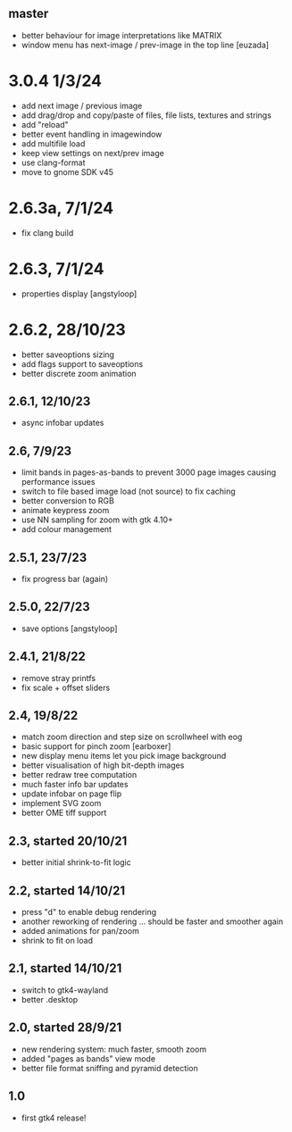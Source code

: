 ## master

- better behaviour for image interpretations like MATRIX
- window menu has next-image / prev-image in the top line [euzada]

# 3.0.4 1/3/24

- add next image / previous image
- add drag/drop and copy/paste of files, file lists, textures and strings
- add "reload"
- better event handling in imagewindow
- add multifile load
- keep view settings on next/prev image
- use clang-format
- move to gnome SDK v45

# 2.6.3a, 7/1/24

- fix clang build

# 2.6.3, 7/1/24

- properties display [angstyloop]

# 2.6.2, 28/10/23

- better saveoptions sizing
- add flags support to saveoptions
- better discrete zoom animation

## 2.6.1, 12/10/23

- async infobar updates

## 2.6, 7/9/23

- limit bands in pages-as-bands to prevent 3000 page images causing 
  performance issues
- switch to file based image load (not source) to fix caching
- better conversion to RGB
- animate keypress zoom
- use NN sampling for zoom with gtk 4.10+
- add colour management

## 2.5.1, 23/7/23

- fix progress bar (again)

## 2.5.0, 22/7/23

- save options [angstyloop]

## 2.4.1, 21/8/22

- remove stray printfs
- fix scale + offset sliders

## 2.4, 19/8/22

- match zoom direction and step size on scrollwheel with eog
- basic support for pinch zoom [earboxer]
- new display menu items let you pick image background 
- better visualisation of high bit-depth images
- better redraw tree computation
- much faster info bar updates
- update infobar on page flip
- implement SVG zoom
- better OME tiff support

## 2.3, started 20/10/21

- better initial shrink-to-fit logic

## 2.2, started 14/10/21

- press "d" to enable debug rendering
- another reworking of rendering ... should be faster and smoother again
- added animations for pan/zoom
- shrink to fit on load

## 2.1, started 14/10/21

- switch to gtk4-wayland
- better .desktop

## 2.0, started 28/9/21

- new rendering system: much faster, smooth zoom
- added "pages as bands" view mode
- better file format sniffing and pyramid detection

## 1.0

- first gtk4 release!
